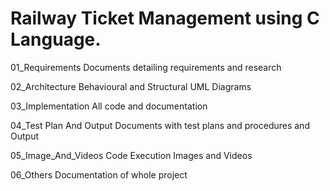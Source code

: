 # Railway Ticket Management using C Language.

01_Requirements 	Documents detailing requirements and research

02_Architecture 	Behavioural and Structural UML Diagrams

03_Implementation 	All code and documentation

04_Test Plan And Output	Documents with test plans and procedures and Output

05_Image_And_Videos 	Code Execution Images and Videos

06_Others 	Documentation of whole project
